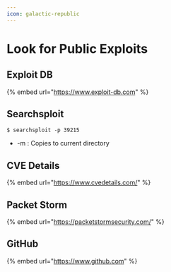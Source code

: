 ```yaml
---
icon: galactic-republic
---
```


# Look for Public Exploits

## Exploit DB

{% embed url="https://www.exploit-db.com" %}

## Searchsploit

```
$ searchsploit -p 39215
```

* -m : Copies to current directory

## CVE Details

{% embed url="https://www.cvedetails.com/" %}

## Packet Storm

{% embed url="https://packetstormsecurity.com/" %}

## GitHub

{% embed url="https://www.github.com" %}

